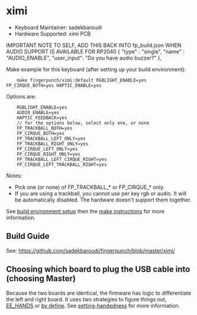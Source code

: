 # ximi

* Keyboard Maintainer: sadekbaroudi
* Hardware Supported: ximi PCB

IMPORTANT NOTE TO SELF, ADD THIS BACK INTO fp_build.json WHEN AUDIO SUPPORT IS AVAILABLE FOR RP2040
    {
        "type" : "single",
        "name" : "AUDIO_ENABLE",
        "user_input": "Do you have audio buzzer?"
    },

Make example for this keyboard (after setting up your build environment):
```
    make fingerpunch/ximi:default RGBLIGHT_ENABLE=yes FP_CIRQUE_BOTH=yes HAPTIC_ENABLE=yes
```

Options are:
```
    RGBLIGHT_ENABLE=yes
    AUDIO_ENABLE=yes
    HAPTIC_FEEDBACK=yes
    // for the options below, select only one, or none
    FP_TRACKBALL_BOTH=yes
    FP_CIRQUE_BOTH=yes
    FP_TRACKBALL_LEFT_ONLY=yes
    FP_TRACKBALL_RIGHT_ONLY=yes
    FP_CIRQUE_LEFT_ONLY=yes
    FP_CIRQUE_RIGHT_ONLY=yes
    FP_TRACKBALL_LEFT_CIRQUE_RIGHT=yes
    FP_CIRQUE_LEFT_TRACKBALL_RIGHT=yes
```

Notes:
* Pick one (or none) of FP_TRACKBALL_* or FP_CIRQUE_* only.
* If you are using a trackball, you cannot use per key rgb or audio. It will be automatically disabled. The hardware doesn't support them together.

See [build environment setup](https://docs.qmk.fm/#/getting_started_build_tools) then the [make instructions](https://docs.qmk.fm/#/getting_started_make_guide) for more information.

## Build Guide

See:
https://github.com/sadekbaroudi/fingerpunch/blob/master/ximi/

## Choosing which board to plug the USB cable into (choosing Master)

Because the two boards are identical, the firmware has logic to differentiate the left and right board. It uses two strategies to figure things out, [EE_HANDS](https://docs.qmk.fm/#/feature_split_keyboard?id=handedness-by-eeprom) or [by define](https://docs.qmk.fm/#/feature_split_keyboard?id=handedness-by-define). See [setting-handedness](https://docs.qmk.fm/#/config_options?id=setting-handedness) for more information.
